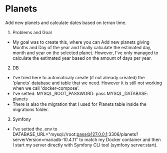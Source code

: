 # Planets
Add new planets and calculate dates based on terran time.

1. Problems and Goal
* My goal was to create this, where you can Add new planets giving Months and Day of the year and finally calculate the estimated day, month and year on the selected planet. However, I've only managed to calculate the estimated year based on the amount of days per year.

2. DB
* I've tried here to automaticaly create (if not already created) the 'planets' database and table that we need. However it is still not working when we call 'docker-compose'.
* I've setted:
      MYSQL_ROOT_PASSWORD: pass
      MYSQL_DATABASE: planets
* There is also the migration that I used for Planets table inside the migrations folder.

3. Symfony
* I've setted the .env to DATABASE_URL="mysql://root:pass@127.0.0.1:3306/planets?serverVersion=mariadb-10.4.11" to match my Docker container and then I start my server directly with Symfony CLI tool (symfony server:start).
